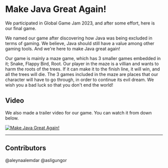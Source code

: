 # Make Java Great Again!
We participated in Global Game Jam 2023, and after some effort, here is our final game.

We named our game after discovering how Java was being excluded in terms of gaming. We believe, Java should still have a value among other gaming tools. And we're here to make Java great again!

Our game is mainly a maze game, which has 3 smaller games embedded in it; Snake, Flappy Bird, Root. Our player in the maze is a villian and wants to harm the roots of the trees. If it can make it to the finish line, it will win, and all the trees will die. 
The 3 games included in the maze are places that our character will have to go through, in order to continue its evil dream. 
We wish you a bad luck so that you don't end the world!

## Video

We also made a trailer video for our game. You can watch it from down below.


[![Make Java Great Again!](https://snipboard.io/jr3BO4.jpg)](https://www.youtube.com/watch?v=WWGPPHXyAvI&t=14s)


 _________________________________________________________________________________________________

## Contributors
@aleynaalemdar
@asligungor

